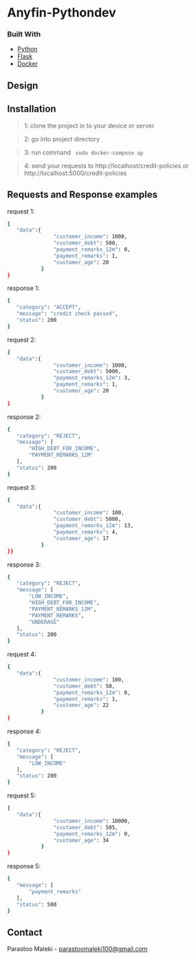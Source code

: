 # Anyfin-Pythondev

### Built With

* [Python](https://python.org/)
* [Flask](https://flask.palletsprojects.com/en/2.0.x/)
* [Docker](https://https://www.docker.com/)

## Design



 
## Installation 
> 1: clone the project in to your device or server


> 2: go into project directory


> 3: run command 
` sudo docker-compose up`


> 4: send your requests to http://localhost/credit-policies or http://localhost:5000/credit-policies


## Requests and Response examples

request 1:
 ```sh
 {
    "data":{
                "customer_income": 1000,
                "customer_debt": 500,
                "payment_remarks_12m": 0,
                "payment_remarks": 1,
                "customer_age": 20
            }
}
   ```

response 1:
 ```sh
 {
    "category": "ACCEPT",
    "message": "credit check passed",
    "status": 200
}
   ```


request 2:
 ```sh
{
    "data":{
                "customer_income": 1000,
                "customer_debt": 5000,
                "payment_remarks_12m": 3,
                "payment_remarks": 1,
                "customer_age": 20
            }
}
   ```

response 2:
 ```sh
{
    "category": "REJECT",
    "message": [
        "HIGH_DEBT_FOR_INCOME",
        "PAYMENT_REMARKS_12M"
    ],
    "status": 200
}
   ```

request 3:
 ```sh
{
    "data":{
                "customer_income": 100,
                "customer_debt": 5000,
                "payment_remarks_12m": 13,
                "payment_remarks": 4,
                "customer_age": 17
            }
}}
   ```

response 3:
 ```sh
{
    "category": "REJECT",
    "message": [
        "LOW_INCOME",
        "HIGH_DEBT_FOR_INCOME",
        "PAYMENT_REMARKS_12M",
        "PAYMENT_REMARKS",
        "UNDERAGE"
    ],
    "status": 200
}
   ```

request 4:
 ```sh
{
    "data":{
                "customer_income": 100,
                "customer_debt": 50,
                "payment_remarks_12m": 0,
                "payment_remarks": 1,
                "customer_age": 22
            }
}
   ```

response 4:
 ```sh
{
    "category": "REJECT",
    "message": [
        "LOW_INCOME"
    ],
    "status": 200
}
   ```

request 5:
 ```sh
{
    "data":{
                "customer_income": 10000,
                "customer_debt": 505,
                "payment_remarks_12m": 0,
                "customer_age": 34
            }
}
   ```

response 5:
 ```sh
{
    "message": [
        "payment_remarks"
    ],
    "status": 500
}
   ```




<!-- CONTACT -->
## Contact

Parastoo Maleki - parastoomaleki100@gmail.com
